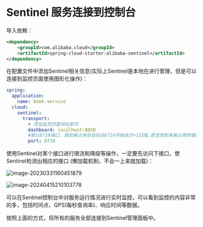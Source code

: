 # Sentinel 服务连接到控制台

导入依赖：

```xml
<dependency>
    <groupId>com.alibaba.cloud</groupId>
    <artifactId>spring-cloud-starter-alibaba-sentinel</artifactId>
</dependency>
```

在配置文件中添加Sentinel相关信息(实际上Sentinel是本地在进行管理，但是可以连接到监控页面使用图形化操作)：

```yaml
spring:
  application:
    name: book-service
  cloud:
    sentinel:
      transport:
      	# 添加监控页面地址即可
        dashboard: localhost:8858
        #默认8719端口，假如被占用会自动从8719开始依次+1扫描,直至找到未被占用的端口
        port: 8719 
```

使用Sentinel对某个接口进行限流和降级等操作，一定要先访问下接口，使Sentinel检测出相应的接口 (懒加载机制，不会一上来就加载)：

![image-20230331160451879](https://cdn.jsdelivr.net/gh/letengzz/Two-C@main/img/Java/202304020131421.png)

![image-20240415210103778](https://cdn.jsdelivr.net/gh/letengzz/tc2/img202404152101940.png)

可以在Sentinel控制台中对服务运行情况进行实时监控，可以看到监控的内容非常的多，包括时间点、QPS(每秒查询率)、响应时间等数据。

按照上面的方式，将所有的服务全部连接到Sentinel管理面板中。